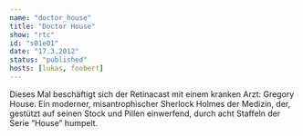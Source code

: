 ```yaml
---
name: "doctor_house"
title: "Doctor House"
show: "rtc"
id: "s01e01"
date: "17.3.2012"
status: "published"
hosts: [lukas, foobert]
---
```

Dieses Mal beschäftigt sich der Retinacast mit einem kranken Arzt: Gregory House. Ein moderner, misantrophischer Sherlock Holmes der Medizin, der, gestützt auf seinen Stock und Pillen einwerfend, durch acht Staffeln der Serie “House” humpelt.
